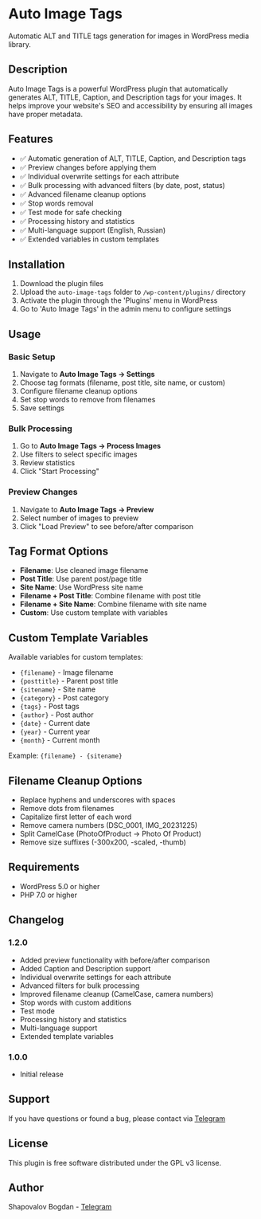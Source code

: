 # Auto Image Tags

Automatic ALT and TITLE tags generation for images in WordPress media library.

## Description

Auto Image Tags is a powerful WordPress plugin that automatically generates ALT, TITLE, Caption, and Description tags for your images. It helps improve your website's SEO and accessibility by ensuring all images have proper metadata.

## Features

- ✅ Automatic generation of ALT, TITLE, Caption, and Description tags
- ✅ Preview changes before applying them
- ✅ Individual overwrite settings for each attribute
- ✅ Bulk processing with advanced filters (by date, post, status)
- ✅ Advanced filename cleanup options
- ✅ Stop words removal
- ✅ Test mode for safe checking
- ✅ Processing history and statistics
- ✅ Multi-language support (English, Russian)
- ✅ Extended variables in custom templates

## Installation

1. Download the plugin files
2. Upload the `auto-image-tags` folder to `/wp-content/plugins/` directory
3. Activate the plugin through the 'Plugins' menu in WordPress
4. Go to 'Auto Image Tags' in the admin menu to configure settings

## Usage

### Basic Setup

1. Navigate to **Auto Image Tags → Settings**
2. Choose tag formats (filename, post title, site name, or custom)
3. Configure filename cleanup options
4. Set stop words to remove from filenames
5. Save settings

### Bulk Processing

1. Go to **Auto Image Tags → Process Images**
2. Use filters to select specific images
3. Review statistics
4. Click "Start Processing"

### Preview Changes

1. Navigate to **Auto Image Tags → Preview**
2. Select number of images to preview
3. Click "Load Preview" to see before/after comparison

## Tag Format Options

- **Filename**: Use cleaned image filename
- **Post Title**: Use parent post/page title
- **Site Name**: Use WordPress site name
- **Filename + Post Title**: Combine filename with post title
- **Filename + Site Name**: Combine filename with site name
- **Custom**: Use custom template with variables

## Custom Template Variables

Available variables for custom templates:
- `{filename}` - Image filename
- `{posttitle}` - Parent post title
- `{sitename}` - Site name
- `{category}` - Post category
- `{tags}` - Post tags
- `{author}` - Post author
- `{date}` - Current date
- `{year}` - Current year
- `{month}` - Current month

Example: `{filename} - {sitename}`

## Filename Cleanup Options

- Replace hyphens and underscores with spaces
- Remove dots from filenames
- Capitalize first letter of each word
- Remove camera numbers (DSC_0001, IMG_20231225)
- Split CamelCase (PhotoOfProduct → Photo Of Product)
- Remove size suffixes (-300x200, -scaled, -thumb)

## Requirements

- WordPress 5.0 or higher
- PHP 7.0 or higher

## Changelog

### 1.2.0
- Added preview functionality with before/after comparison
- Added Caption and Description support
- Individual overwrite settings for each attribute
- Advanced filters for bulk processing
- Improved filename cleanup (CamelCase, camera numbers)
- Stop words with custom additions
- Test mode
- Processing history and statistics
- Multi-language support
- Extended template variables

### 1.0.0
- Initial release

## Support

If you have questions or found a bug, please contact via [Telegram](https://t.me/shapovalovbogdan)

## License

This plugin is free software distributed under the GPL v3 license.

## Author

Shapovalov Bogdan - [Telegram](https://t.me/shapovalovbogdan)